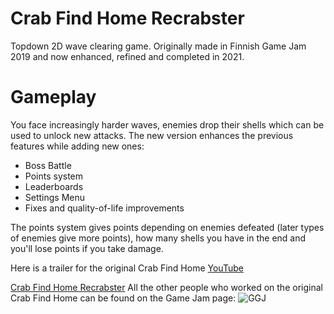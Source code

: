 # Crab Find Home Recrabster
Topdown 2D wave clearing game. Originally made in Finnish Game Jam 2019 and now enhanced, refined and completed in 2021.

# Gameplay
You face increasingly harder waves, enemies drop their shells which can be used to unlock new attacks.
The new version enhances the previous features while adding new ones:
* Boss Battle
* Points system
* Leaderboards
* Settings Menu
* Fixes and quality-of-life improvements

The points system gives points depending on enemies defeated (later types of enemies give more points), how many shells you have in the end and you'll lose points if you take damage.

Here is a trailer for the original Crab Find Home [YouTube](https://youtu.be/KUbeAvbhWws)
   
[Crab Find Home Recrabster](/Images/kuvake_recrabster.png)
All the other people who worked on the original Crab Find Home can be found on the Game Jam page: ![GGJ](https://globalgamejam.org/2019/games/crab-find-home)